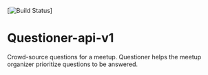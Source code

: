 [![Build Status](https://travis-ci.com/vmuthabuku/Questioner-api-v1.svg?branch=ft-post-a-meetup-163052418)]

# Questioner-api-v1
Crowd-source questions for a meetup. Questioner helps the meetup organizer prioritize questions to be answered.
